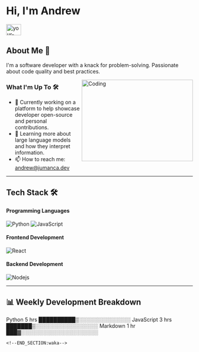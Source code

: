 
# Hi, I'm Andrew

<a href="https://www.linkedin.com/in/andrew-jumanca/" target="_blank"><img align="center" src="https://raw.githubusercontent.com/rahuldkjain/github-profile-readme-generator/master/src/images/icons/Social/linked-in-alt.svg" alt="your-linkedin-profile" height="30" width="40" /></a>
&nbsp;

## About Me 🚀

I'm a software developer with a knack for problem-solving. Passionate about code quality and best practices.

<img align="right" alt="Coding" src="your-gif-link-here" width="300" height="220" />

### What I'm Up To 🛠️

- 🔭 Currently working on a platform to help showcase developer open-source and personal contributions.
- 🌱 Learning more about large language models and how they interpret information.
- 📫 How to reach me: [andrew@jumanca.dev](mailto:andrew@jumanca.dev)

---

## Tech Stack 🛠️

#### Programming Languages
![Python](https://img.shields.io/badge/-Python-black?style=flat&logo=Python)
![JavaScript](https://img.shields.io/badge/-JavaScript-black?style=flat&logo=javascript)

#### Frontend Development
![React](https://img.shields.io/badge/-React-black?style=flat&logo=react)

#### Backend Development
![Nodejs](https://img.shields.io/badge/-Nodejs-black?style=flat&logo=Node.js)

---

## 📊 Weekly Development Breakdown

<!--START_SECTION:waka-->
Python       5 hrs           ██████████▒░░░░░░░░░░░░░░ 
JavaScript   3 hrs           ███████▒░░░░░░░░░░░░░░░░░ 
Markdown     1 hr            ███▓░░░░░░░░░░░░░░░░░░░░░ 
```
<!--END_SECTION:waka-->

